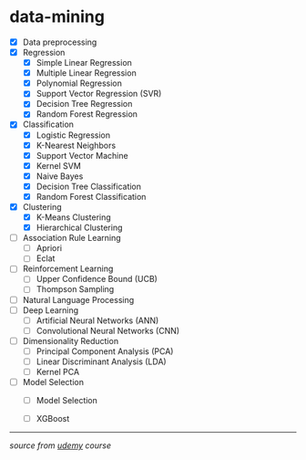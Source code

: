 # data-mining
- [x] Data preprocessing
- [x] Regression
  - [x] Simple Linear Regression
  - [x] Multiple Linear Regression
  - [x] Polynomial Regression
  - [x] Support Vector Regression (SVR)
  - [x] Decision Tree Regression
  - [x] Random Forest Regression
- [x] Classification
  - [x] Logistic Regression
  - [x] K-Nearest Neighbors
  - [x] Support Vector Machine
  - [x] Kernel SVM
  - [x] Naive Bayes
  - [x] Decision Tree Classification
  - [x] Random Forest Classification
- [x] Clustering
  - [x] K-Means Clustering
  - [x] Hierarchical Clustering
- [ ] Association Rule Learning
  - [ ] Apriori
  - [ ] Eclat
- [ ] Reinforcement Learning
  - [ ] Upper Confidence Bound (UCB)
  - [ ] Thompson Sampling
- [ ] Natural Language Processing
- [ ] Deep Learning
  - [ ] Artificial Neural Networks (ANN)
  - [ ] Convolutional Neural Networks (CNN)
- [ ] Dimensionality Reduction
  - [ ] Principal Component Analysis (PCA)
  - [ ] Linear Discriminant Analysis (LDA)
  - [ ] Kernel PCA
- [ ] Model Selection
  - [ ] Model Selection
  - [ ] XGBoost


---
*source from [udemy](https://www.udemy.com/machinelearning/learn/v4/content) course*